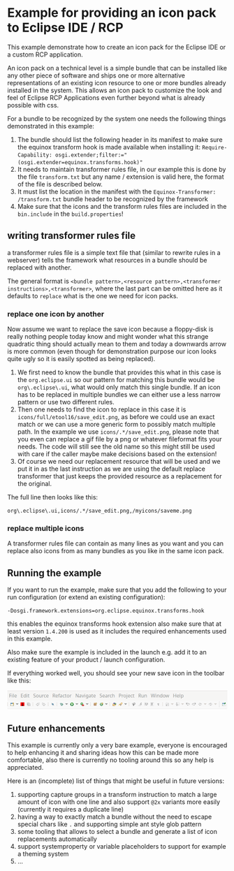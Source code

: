 # Example for providing an icon pack to Eclipse IDE / RCP

This example demonstrate how to create an icon pack for the Eclipse IDE or a custom RCP application.

An icon pack on a technical level is a simple bundle that can be installed like any other piece of software and
ships one or more alternative representations of an existing icon resource to one or more bundles already installed
in the system. This allows an icon pack to customize the look and feel of Eclipse RCP Applications even further
beyond what is already possible with css.

For a bundle to be recognized by the system one needs the following things demonstrated in this example:

1. The bundle should list the following header in its manifest to make sure the equinox transform hook is made available when installing it:
`Require-Capability: osgi.extender;filter:="(osgi.extender=equinox.transforms.hook)"`
2. It needs to maintain transformer rules file, in our example this is done by the file `transform.txt` but any 
name / extension is valid here, the format of the file is described below. 
3. It must list the location in the manifest with the `Equinox-Transformer: /transform.txt` bundle header to be recognized by the framework
4. Make sure that the icons and the transform rules files are included in the `bin.include` in the `build.properties`!

## writing transformer rules file

a transformer rules file is a simple text file that (similar to rewrite rules in a webserver) tells the framework what resources in a bundle should be replaced
with another.

The general format is `<bundle pattern>,<resource pattern>,<transformer instructions>,<transformer>`, where the last part can be omitted here as it defaults
to `replace` what is the one we need for icon packs.

### replace one icon by another

Now assume we want to replace the save icon because a floppy-disk is really nothing people today know and might wonder what this strange quadratic thing should actually
mean to them and today a downwards arrow is more common (even though for demonstration purpose our icon looks quite ugly so it is easily spotted as being replaced).

1. We first need to know the bundle that provides this what in this case is the `org.eclipse.ui` so our pattern for matching this bundle would be `org\.eclipse\.ui`, 
what would only match this single bundle. If an icon has to be replaced in multiple bundles we can either use a less narrow pattern or use two different rules.
2. Then one needs to find the icon to replace in this case it is `icons/full/etool16/save_edit.png`, as before we could use an exact match or we can use a more
generic form to possibly match multiple path. In the example we use `icons/.*/save_edit.png`, please note that you even can replace a gif file by a png or whatever
fileformat fits your needs. The code will still see the old name so this might still be used with care if the caller maybe make decisions based on the extension!
3. Of course we need our replacement resource that will be used and we put it in as the last instruction as we are using the default replace transformer that just keeps
the provided resource as a replacement for the original.

The full line then looks like this:

```
org\.eclipse\.ui,icons/.*/save_edit.png,/myicons/saveme.png
```

### replace multiple icons

A transformer rules file can contain as many lines as you want and you can replace also icons from as many bundles as you like in the same icon pack.

## Running the example

If you want to run the example, make sure that you add the following to your run configuration (or extend an existing configuration):

```
-Dosgi.framework.extensions=org.eclipse.equinox.transforms.hook
```

this enables the equinox transforms hook extension also make sure that at least version `1.4.200` is used as it includes the required enhancements
used in this example.

Also make sure the example is included in the launch e.g. add it to an existing feature of your product / launch configuration.

If everything worked well, you should see your new save icon in the toolbar like this:

![example showing replaced icon](replaced_icon.png)

## Future enhancements

This example is currently only a very bare example, everyone is encouraged to help enhancing it and sharing ideas how this can be made more comfortable,
also there is currently no tooling around this so any help is appreciated.

Here is an (incomplete) list of things that might be useful in future versions:

1. supporting capture groups in a transform instruction to match a large amount of icon with one line and also support `@2x` variants more easily (currently it requires a duplicate line)
2. having a way to exactly match a bundle without the need to escape special chars like `.` and supporting simple ant style glob pattern
3. some tooling that allows to select a bundle and generate a list of icon replacements automatically
4. support systemproperty or variable placeholders to support for example a theming system
5. ...